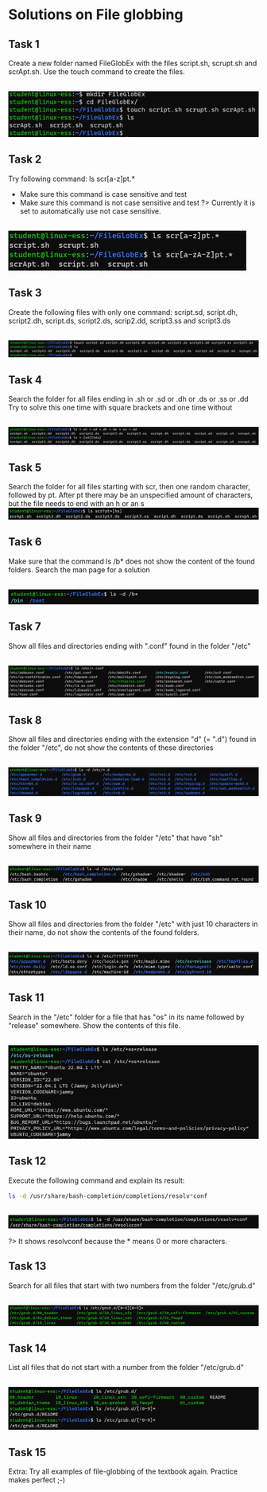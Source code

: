 # Solutions on File globbing

## Task 1
Create a new folder named FileGlobEx with the files script.sh, scrupt.sh and scrApt.sh. Use the touch command to create the files. 

<br/>![](images/2022-08-15-15-05-47.png)


## Task 2
Try following command: ls scr[a-z]pt.*
- Make sure this command is case sensitive and test
- Make sure this command is not case sensitive and test
?> <i class="fa-solid fa-circle-info"></i> Currently it is set to automatically use not case sensitive.

<br/>![](images/2022-08-15-15-06-29.png)

## Task 3
Create the following files with only one command: script.sd, script.dh, script2.dh, script.ds, script2.ds, scrip2.dd, script3.ss and script3.ds

<br/>![](images/2022-08-15-15-06-41.png)

## Task 4
Search the folder for all files ending in .sh or .sd or .dh or .ds or .ss or .dd  
Try to solve this one time with square brackets and one time without

<br/>![](images/2022-08-15-15-07-00.png)


## Task 5
Search the folder for all files starting with scr, then one random character, followed by pt. After pt there may be an unspecified amount of characters, but the file needs to end with an h or an s
<br/>![](images/2022-08-15-15-07-25.png)

## Task 6
Make sure that the command ls /b* does not show the content of the found folders. Search the man page for a solution

<br/>![](images/2022-08-15-15-07-39.png)


## Task 7
Show all files and directories ending with ".conf" found in the folder "/etc"

<br/>![](images/2022-08-15-15-07-51.png)

## Task 8
Show all files and directories ending with the extension "d" (= ".d") found in the folder "/etc", do not show the contents of these directories

<br/>![](images/2022-08-15-15-08-11.png)


## Task 9
Show all files and directories from the folder "/etc" that have "sh" somewhere in their name 

<br/>![](images/2022-08-15-15-08-28.png)

## Task 10
Show all files and directories from the folder "/etc"  with just 10 characters in their name, do not show the contents of the found folders. 

<br/>![](images/2022-08-15-15-08-56.png)


## Task 11
Search in the "/etc" folder for a file that has "os" in its name followed by "release" somewhere. Show the contents of this file. 

<br/>![](images/2022-08-15-15-09-08.png)

## Task 12
Execute the following command and explain its result: 
```bash
ls -d /usr/share/bash-completion/completions/resolv*conf
```

<br/>![](images/2022-08-15-15-09-36.png)

?> <i class="fa-solid fa-circle-info"></i> It shows resolvconf because the * means 0 or more characters. 

## Task 13
Search for all files that start with two numbers from the folder "/etc/grub.d"

<br/>![](images/2022-08-15-15-10-09.png)


## Task 14
List all files that do not start with a number from the folder "/etc/grub.d"

<br/>![](images/2022-08-15-15-10-22.png)


## Task 15

Extra: Try all examples of file-globbing of the textbook again. Practice makes perfect ;-)
